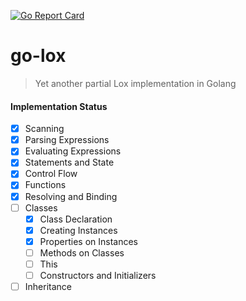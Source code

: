 [![Go Report Card](https://goreportcard.com/badge/github.com/marcopacini/go-lox)](https://goreportcard.com/report/github.com/marcopacini/go-lox)

# go-lox
> Yet another partial Lox implementation in Golang 
#### Implementation Status

- [x] Scanning
- [x] Parsing Expressions
- [x] Evaluating Expressions
- [x] Statements and State
- [x] Control Flow
- [x] Functions
- [x] Resolving and Binding
- [ ] Classes
  - [x] Class Declaration
  - [x] Creating Instances
  - [x] Properties on Instances
  - [ ] Methods on Classes
  - [ ] This
  - [ ] Constructors and Initializers
- [ ] Inheritance
